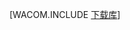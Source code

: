 <properties linkid="java-download-linux" urlDisplayName="Download for Linux" pageTitle="Download the Azure SDK for Java (Linux)" metaKeywords="Azure SDK Java, Azure Java Maven, Azure Maven, Azure plugin for Eclipse, Azure Eclipse Java" description="Download the Azure SDK for Java. Code is provided if you are set up to use Maven for build." metaCanonical="" disqusComments="1" umbracoNaviHide="1" services="" documentationCenter="Java" title="Download the Azure SDK for Java" authors="robmcm" solutions="" manager="wpickett" editor="mollybos" scriptId="" videoId="" />
<tags ms.service=""
    ms.date="02/20/2015"
    wacn.date=""
    />

[WACOM.INCLUDE [下载库](../includes/download_libraries.md)]

  [下载库]: ../includes/download_libraries.md
